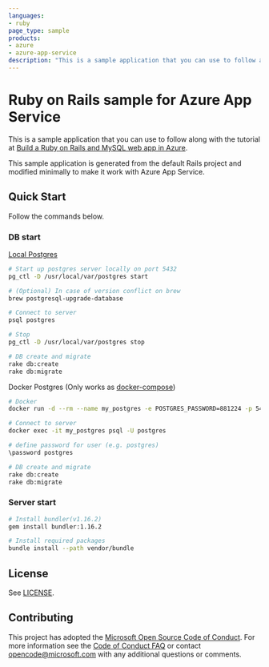```yaml
---
languages:
- ruby
page_type: sample
products:
- azure
- azure-app-service
description: "This is a sample application that you can use to follow along with the Build a Ruby on Rails and MySQL web app in Azure tutorial."
---
```


# Ruby on Rails sample for Azure App Service

This is a sample application that you can use to follow along with the tutorial at 
[Build a Ruby on Rails and MySQL web app in Azure](https://docs.microsoft.com/azure/app-service/containers/tutorial-ruby-mysql-app). 

This sample application is generated from the default Rails project and modified minimally to make it work with Azure App Service. 

## Quick Start
Follow the commands below.

### DB start
[Local Postgres](https://dataschool.com/learn-sql/how-to-start-a-postgresql-server-on-mac-os-x/)
```bash
# Start up postgres server locally on port 5432
pg_ctl -D /usr/local/var/postgres start

# (Optional) In case of version conflict on brew
brew postgresql-upgrade-database

# Connect to server
psql postgres

# Stop
pg_ctl -D /usr/local/var/postgres stop

# DB create and migrate
rake db:create
rake db:migrate
```
Docker Postgres (Only works as [docker-compose](https://medium.com/better-programming/setting-up-rails-with-postgres-using-docker-426c853e8590))
```bash
# Docker
docker run -d --rm --name my_postgres -e POSTGRES_PASSWORD=881224 -p 5432:5432 postgres:11

# Connect to server
docker exec -it my_postgres psql -U postgres

# define password for user (e.g. postgres)
\password postgres

# DB create and migrate
rake db:create
rake db:migrate
```
### Server start
```bash
# Install bundler(v1.16.2)
gem install bundler:1.16.2

# Install required packages
bundle install --path vendor/bundle

```


## License

See [LICENSE](https://github.com/Azure-Samples/rubyrails-tasks/blob/master/LICENSE.md).

## Contributing

This project has adopted the [Microsoft Open Source Code of Conduct](https://opensource.microsoft.com/codeofconduct/). For more information see the [Code of Conduct FAQ](https://opensource.microsoft.com/codeofconduct/faq/) or contact [opencode@microsoft.com](mailto:opencode@microsoft.com) with any additional questions or comments.
